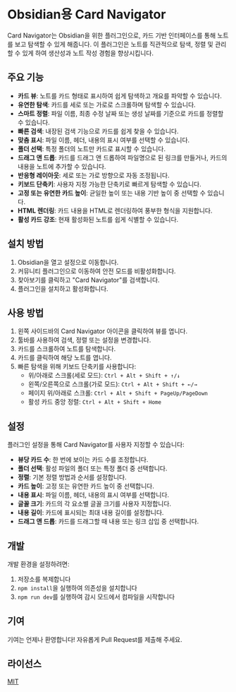 # Obsidian용 Card Navigator

Card Navigator는 Obsidian을 위한 플러그인으로, 카드 기반 인터페이스를 통해 노트를 보고 탐색할 수 있게 해줍니다. 이 플러그인은 노트를 직관적으로 탐색, 정렬 및 관리할 수 있게 하여 생산성과 노트 작성 경험을 향상시킵니다.

## 주요 기능

- **카드 뷰**: 노트를 카드 형태로 표시하여 쉽게 탐색하고 개요를 파악할 수 있습니다.
- **유연한 탐색**: 카드를 세로 또는 가로로 스크롤하며 탐색할 수 있습니다.
- **스마트 정렬**: 파일 이름, 최종 수정 날짜 또는 생성 날짜를 기준으로 카드를 정렬할 수 있습니다.
- **빠른 검색**: 내장된 검색 기능으로 카드를 쉽게 찾을 수 있습니다.
- **맞춤 표시**: 파일 이름, 헤더, 내용의 표시 여부를 선택할 수 있습니다.
- **폴더 선택**: 특정 폴더의 노트만 카드로 표시할 수 있습니다.
- **드래그 앤 드롭**: 카드를 드래그 앤 드롭하여 파일명으로 된 링크를 만들거나, 카드의 내용을 노트에 추가할 수 있습니다.
- **반응형 레이아웃**: 세로 또는 가로 방향으로 자동 조정됩니다.
- **키보드 단축키**: 사용자 지정 가능한 단축키로 빠르게 탐색할 수 있습니다.
- **고정 또는 유연한 카드 높이**: 균일한 높이 또는 내용 기반 높이 중 선택할 수 있습니다.
- **HTML 렌더링**: 카드 내용을 HTML로 렌더링하여 풍부한 형식을 지원합니다.
- **활성 카드 강조**: 현재 활성화된 노트를 쉽게 식별할 수 있습니다.

## 설치 방법

1. Obsidian을 열고 설정으로 이동합니다.
2. 커뮤니티 플러그인으로 이동하여 안전 모드를 비활성화합니다.
3. 찾아보기를 클릭하고 "Card Navigator"를 검색합니다.
4. 플러그인을 설치하고 활성화합니다.

## 사용 방법

1. 왼쪽 사이드바의 Card Navigator 아이콘을 클릭하여 뷰를 엽니다.
2. 툴바를 사용하여 검색, 정렬 또는 설정을 변경합니다.
3. 카드를 스크롤하여 노트를 탐색합니다.
4. 카드를 클릭하여 해당 노트를 엽니다.
5. 빠른 탐색을 위해 키보드 단축키를 사용합니다:
   - 위/아래로 스크롤(세로 모드): `Ctrl + Alt + Shift + ↑/↓`
   - 왼쪽/오른쪽으로 스크롤(가로 모드): `Ctrl + Alt + Shift + ←/→`
   - 페이지 위/아래로 스크롤: `Ctrl + Alt + Shift + PageUp/PageDown`
   - 활성 카드 중앙 정렬: `Ctrl + Alt + Shift + Home`

## 설정

플러그인 설정을 통해 Card Navigator를 사용자 지정할 수 있습니다:

- **뷰당 카드 수**: 한 번에 보이는 카드 수를 조정합니다.
- **폴더 선택**: 활성 파일의 폴더 또는 특정 폴더 중 선택합니다.
- **정렬**: 기본 정렬 방법과 순서를 설정합니다.
- **카드 높이**: 고정 또는 유연한 카드 높이 중 선택합니다.
- **내용 표시**: 파일 이름, 헤더, 내용의 표시 여부를 선택합니다.
- **글꼴 크기**: 카드의 각 요소별 글꼴 크기를 사용자 지정합니다.
- **내용 길이**: 카드에 표시되는 최대 내용 길이를 설정합니다.
- **드래그 앤 드롭**: 카드를 드래그할 때 내용 또는 링크 삽입 중 선택합니다.

## 개발

개발 환경을 설정하려면:

1. 저장소를 복제합니다
2. `npm install`을 실행하여 의존성을 설치합니다
3. `npm run dev`를 실행하여 감시 모드에서 컴파일을 시작합니다

## 기여

기여는 언제나 환영합니다! 자유롭게 Pull Request를 제출해 주세요.

## 라이선스

[MIT](LICENSE)
